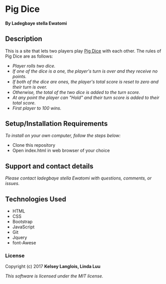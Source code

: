 # Pig Dice

#### By  Ladegbaye stella Ewatomi

## Description

This is a site that lets two players play [Pig Dice](https://en.wikipedia.org/wiki/Pig_(dice_game)) with each other. The rules of Pig Dice are as follows:

* _Player rolls two dice._
* _If one of the dice is a one, the player's turn is over and they receive no points._
* _If both of the dice are ones, the player's total score is reset to zero and their turn is over._
* _Otherwise, the total of the two dice is added to the turn score._
* _At any point the player can "Hold" and their turn score is added to their total score._
* _First player to 100 wins._

## Setup/Installation Requirements

_To install on your own computer, follow the steps below:_

* Clone this repository
* Open index.html in web browser of your choice

## Support and contact details

_Please contact  ladegbaye stella Ewatomi with questions, comments, or issues._

## Technologies Used

* HTML
* CSS
* Bootstrap
* JavaScript
* Git
* Jquery
* font-Awese

### License

Copyright (c) 2017 **Kelsey Langlois, Linda Luu**

*This software is licensed under the MIT license.*